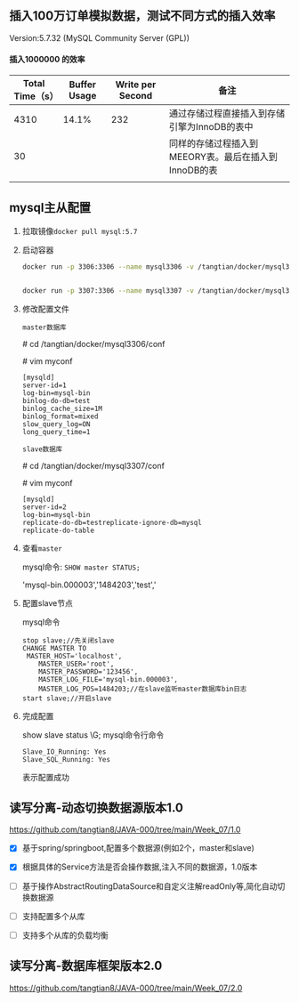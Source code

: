 ## 插入100万订单模拟数据，测试不同方式的插入效率

Version:5.7.32 (MySQL Community Server (GPL))

#### 插入1000000 的效率

| Total Time（s） | Buffer Usage | Write per Second | 备注                                                 |
| --------------- | ------------ | ---------------- | ---------------------------------------------------- |
| 4310            | 14.1%        | 232              | 通过存储过程直接插入到存储引擎为InnoDB的表中         |
| 30              |              |                  | 同样的存储过程插入到MEEORY表。最后在插入到InnoDB的表 |
|                 |              |                  |                                                      |

## mysql主从配置

1. 拉取镜像`docker pull mysql:5.7`

2. 启动容器

   ```sh
   docker run -p 3306:3306 --name mysql3306 -v /tangtian/docker/mysql3306/conf:/etc/mysql/conf.d -v /tangtian/docker/mysql3306/logs:/logs -v /tangtian/docker/mysql3306/data:/var/lib/mysql -e MYSQL_ROOT_PASSWORD=123456 -d mysql:5.7
   
   
   docker run -p 3307:3306 --name mysql3307 -v /tangtian/docker/mysql3307/conf:/etc/mysql/conf.d -v /tangtian/docker/mysql3307/logs:/logs -v /tangtian/docker/mysql3307/data:/var/lib/mysql -e MYSQL_ROOT_PASSWORD=123456 -d mysql:5.7
   ```

3. 修改配置文件

   `master数据库`

   \# cd /tangtian/docker/mysql3306/conf

   \# vim myconf

   ```
   [mysqld]
   server-id=1
   log-bin=mysql-bin
   binlog-do-db=test
   binlog_cache_size=1M
   binlog_format=mixed
   slow_query_log=ON
   long_query_time=1
   ```

   `slave数据库`

   \# cd /tangtian/docker/mysql3307/conf

   \# vim myconf

   ```
   [mysqld]
   server-id=2
   log-bin=mysql-bin
   replicate-do-db=testreplicate-ignore-db=mysql
   replicate-do-table
   ```

4. 查看`master`

   mysql命令: `SHOW master STATUS;`

   'mysql-bin.000003','1484203','test','

5. 配置slave节点

   mysql命令

   ```
   stop slave;//先关闭slave
   CHANGE MASTER TO
   	MASTER_HOST='localhost',
       MASTER_USER='root',
       MASTER_PASSWORD='123456',
       MASTER_LOG_FILE='mysql-bin.000003',
       MASTER_LOG_POS=1484203;//在slave监听master数据库bin日志
   start slave;//开启slave
   ```

6. 完成配置

   show slave status \G;    mysql命令行命令

   ```
   Slave_IO_Running: Yes
   Slave_SQL_Running: Yes
   ```

   表示配置成功

## 读写分离-动态切换数据源版本1.0

https://github.com/tangtian8/JAVA-000/tree/main/Week_07/1.0

- [x] 基于spring/springboot,配置多个数据源(例如2个，master和slave)

- [x] 根据具体的Service方法是否会操作数据,注入不同的数据源，1.0版本

- [ ] 基于操作AbstractRoutingDataSource和自定义注解readOnly等,简化自动切换数据源

- [ ] 支持配置多个从库

- [ ] 支持多个从库的负载均衡

## 读写分离-数据库框架版本2.0

https://github.com/tangtian8/JAVA-000/tree/main/Week_07/2.0

